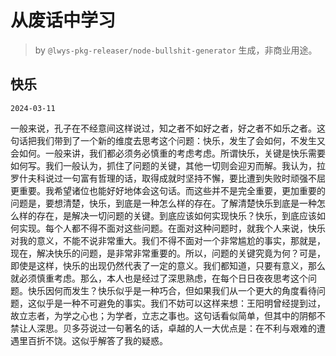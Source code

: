 # 从废话中学习

> by `@lwys-pkg-releaser/node-bullshit-generator` 生成，非商业用途。

## 快乐

`2024-03-11`

一般来说，孔子在不经意间这样说过，知之者不如好之者，好之者不如乐之者。这句话把我们带到了一个新的维度去思考这个问题：快乐，发生了会如何，不发生又会如何。一般来讲，我们都必须务必慎重的考虑考虑。所谓快乐，关键是快乐需要如何写。我们一般认为，抓住了问题的关键，其他一切则会迎刃而解。我认为，拉罗什夫科说过一句富有哲理的话，取得成就时坚持不懈，要比遭到失败时顽强不屈更重要。我希望诸位也能好好地体会这句话。而这些并不是完全重要，更加重要的问题是，要想清楚，快乐，到底是一种怎么样的存在。了解清楚快乐到底是一种怎么样的存在，是解决一切问题的关键。到底应该如何实现快乐？快乐，到底应该如何实现。每个人都不得不面对这些问题。在面对这种问题时，就我个人来说，快乐对我的意义，不能不说非常重大。我们不得不面对一个非常尴尬的事实，那就是，现在，解决快乐的问题，是非常非常重要的。所以，问题的关键究竟为何？可是，即使是这样，快乐的出现仍然代表了一定的意义。我们都知道，只要有意义，那么就必须慎重考虑。那么，本人也是经过了深思熟虑，在每个日日夜夜思考这个问题。快乐因何而发生？快乐似乎是一种巧合，但如果我们从一个更大的角度看待问题，这似乎是一种不可避免的事实。我们不妨可以这样来想：王阳明曾经提到过，故立志者，为学之心也；为学者，立志之事也。这句话看似简单，但其中的阴郁不禁让人深思。贝多芬说过一句著名的话，卓越的人一大优点是：在不利与艰难的遭遇里百折不饶。这似乎解答了我的疑惑。
